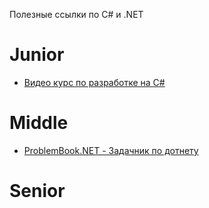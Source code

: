 Полезные ссылки по C# и .NET

# Junior 
- [Видео курс по разработке на C#](https://www.youtube.com/c/RomanTrufanovDev)
# Middle
- [ProblemBook.NET - Задачник по дотнету](https://andreyakinshin.gitbook.io/problembookdotnet/)
# Senior

